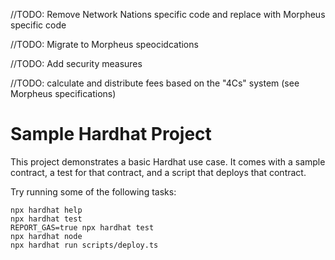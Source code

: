 
//TODO: Remove Network Nations specific code and replace with Morpheus specific code

//TODO: Migrate to Morpheus speocidcations

//TODO: Add security measures

//TODO: calculate and distribute fees based on the "4Cs" system (see Morpheus specifications)



# Sample Hardhat Project

This project demonstrates a basic Hardhat use case. It comes with a sample contract, a test for that contract, and a script that deploys that contract.

Try running some of the following tasks:

```shell
npx hardhat help
npx hardhat test
REPORT_GAS=true npx hardhat test
npx hardhat node
npx hardhat run scripts/deploy.ts
```
